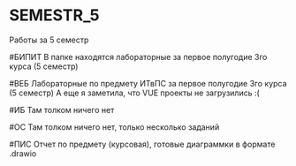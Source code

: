 # SEMESTR_5
Работы за 5 семестр

#БИПИТ
В папке находятся лабораторные за первое полугодие 3го курса (5 семестр)

#ВЕБ
Лабораторные по предмету ИТвПС за первое полугодие 3го курса (5 семестр)
А еще я заметила, что VUE проекты не загрузились :(

#ИБ
Там толком ничего нет

#ОС
Там толком ничего нет, только несколько заданий

#ПИС
Отчет по предмету (курсовая), готовые диаграммки в формате .drawio


